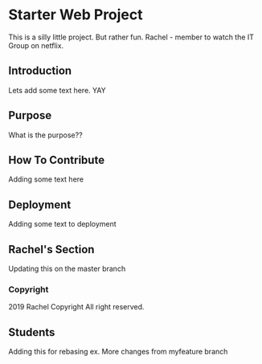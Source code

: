 # Starter Web Project
This is a silly little project. But rather fun. 
Rachel - member to watch the IT Group on netflix. 

## Introduction
Lets add some text here. YAY

## Purpose
What is the purpose??

## How To Contribute
Adding some text here

## Deployment
Adding some text to deployment

## Rachel's Section
Updating this on the master branch

### Copyright 
2019 Rachel Copyright All right reserved. 

## Students
Adding this for rebasing ex.
More changes from myfeature branch